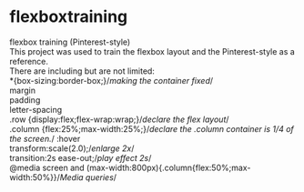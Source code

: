 # flexboxtraining
flexbox training (Pinterest-style) <br>
This project was used to train the flexbox layout and the Pinterest-style as a reference.<br>
There are including but are not limited:<br>
*{box-sizing:border-box;}/*making the container fixed*/<br>
margin<br>
padding<br>
letter-spacing<br>
.row {display:flex;flex-wrap:wrap;}/*declare the flex layout*/<br>
.column {flex:25%;max-width:25%;}/*declare the .column container is 1/4 of the screen.*/
:hover<br>
transform:scale(2.0);/*enlarge 2x*/<br>
transition:2s ease-out;/*play effect 2s*/<br>
@media screen and (max-width:800px){.column{flex:50%;max-width:50%}}/*Media queries*/<br>

